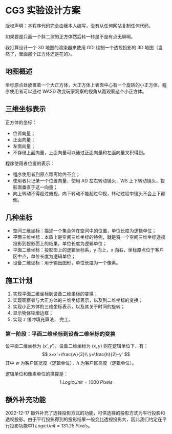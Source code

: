 # CG3 实验设计方案

版权声明：本程序代码完全由我本人编写，没有从任何网站复制任何代码。



如果要是只画一个斜二测的正方体然后转一转是不是有点无聊啊。

我打算设计一个 3D 地图的渲染器来使用 GDI 绘制一个透视投影的 3D 地图（当然了，里面那个正方体还是在的）。

## 地图概述

坐标原点处放置着一个大正方体，大正方体上表面中心有一个旋转的小正方体，程序使用者可以通过 WASD 改变玩家观察的视角从而观察这个小正方体。

## 三维坐标表示

正方体的坐标：

- 位置向量；
- 正面向量；
- 左面向量；
- 不存储上面向量，上面向量可以通过正面向量和左面向量叉积得到。

程序使用者位置的表示：

- 程序使用者到原点距离始终不变；
- 使用者只记录一个位置向量，使用 AD 左右转动镜头，WS 上下转动镜头，投影面垂直于这一向量；
- 向上转动不得超过俯视，向下转动不能超过仰视，转动过程中镜头不会上下颠倒。

## 几种坐标

- 空间三维坐标：描述一个集合体在空间中的位置，单位长度为逻辑单位；
- 平面三维坐标：本质上是空间三维坐标的特例，就是将一个空间三维坐标透视投影到投影面上的结果，单位长度为逻辑单位；
- 平面二维坐标：投影面上的逻辑坐标系，y 向上，x 向右，坐标原点位于客户区中点，单位长度为逻辑单位；
- 设备二维坐标：用于输出图形，单位长度为一个像素。

## 施工计划

1. 实现平面二维坐标到设备二维坐标的变换；
2. 实现观察者与大正方体的三维坐标表示，以及到二维坐标的变换；
3. 实现小正方体的三维坐标表示，以及其关于时间的旋转；
3. 显示物体轮廓边框；
4. 实现 z 缓冲填充算法， 完工。

### 第一阶段：平面二维坐标到设备二维坐标的变换

设平面二维坐标为 $(x', y')$，设备二维坐标为 $(x, y)$ 则在逻辑单位下，有：
$$
x=x'+\frac{w}{2}\\
y=\frac{h}{2}-y'
$$
其中 $w$ 为客户区宽度（逻辑单位），$h$ 为客户区高度（逻辑单位）。

逻辑单位和像素单位的换算是：
$$
1\;LogicUnit=1000\;Pixels
$$

## 额外补充功能

2022-12-17 额外补充了选择投影方式的功能，可供选择的投影方式为平行投影和透视投影。由于平行投影得到的投影结果一般会比透视投影大，因此我们约定在平行投影功能中$1\;LogicUnit=131.25\;Pixels$。

